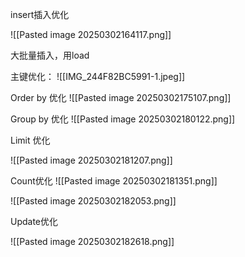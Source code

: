 
insert插入优化

![[Pasted image 20250302164117.png]]


大批量插入，用load


主键优化：
![[IMG_244F82BC5991-1.jpeg]]


Order by 优化
![[Pasted image 20250302175107.png]]


Group by 优化
![[Pasted image 20250302180122.png]]


Limit 优化

![[Pasted image 20250302181207.png]]

Count优化
![[Pasted image 20250302181351.png]]

![[Pasted image 20250302182053.png]]


Update优化

![[Pasted image 20250302182618.png]]